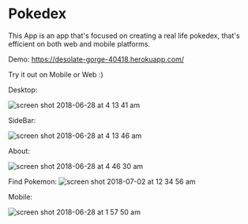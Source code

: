 # Pokedex

This App is an app that's focused on creating a real life pokedex, that's efficient on both web and mobile platforms.

Demo: https://desolate-gorge-40418.herokuapp.com/

Try it out on Mobile or Web :)


Desktop:

![screen shot 2018-06-28 at 4 13 41 am](https://user-images.githubusercontent.com/28635782/42031080-d24d6172-7a89-11e8-85b2-30a5c61d2e42.png)

SideBar:

![screen shot 2018-06-28 at 4 13 46 am](https://user-images.githubusercontent.com/28635782/42031083-d3f66c12-7a89-11e8-937b-6b562349eda0.png)


About:

![screen shot 2018-06-28 at 4 46 30 am](https://user-images.githubusercontent.com/28635782/42032409-547779b8-7a8e-11e8-8ef7-98fe16e45ee7.png)


Find Pokemon:
![screen shot 2018-07-02 at 12 34 56 am](https://user-images.githubusercontent.com/28635782/42150817-d2254a1c-7d8f-11e8-8481-ae477802a55d.png)

Mobile:

![screen shot 2018-06-28 at 1 57 50 am](https://user-images.githubusercontent.com/28635782/42024359-da28f55e-7a76-11e8-9966-23ef1482fc1c.png)


